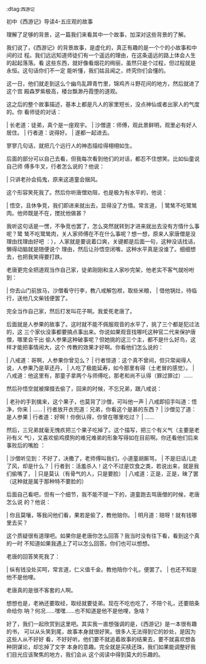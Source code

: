     
:dtag:`西游记`

初中《西游记》导读4-五庄观的故事

理解了足够的背景，这一篇我们来看其中一个故事，加深对这些背景的了解。

我们说了，《西游记》的背景故事，是虚化的，真正有趣的是一个个的小故事和中间的过
程。我们远远知道师徒们有一个遥远的理由，在这条遥远的路上体会人生的起起落落。看
这些东西，就好像看烟花的绚丽，虽然只是个过程，但过程就是永恒。这句话你们不一定
能听懂，我们姑且闻之，终究你们会懂的。

这一日，他们就走到这么个幽鸟乱蹄青竹里，锦鸡齐斗野花间的地方，然后就进了这个宫
殿森罗紫极高，楼台飘渺丹霞堕的道观。

这之后的整个故事描述，基本上都是凡人的家里短长，没点神仙或者出家人的气度的。你
看师徒的对话：

  | 长老道：徒弟，真个是一座观宇。
  | 沙僧道：师傅，观此景鲜明，观里必有好人居住。
  | 行者道：说得好。
  | 遂都一起进去。

寥寥几句话，就把几个远行人的神态描绘得栩栩如生。

后面的部分可以自己去看，但我每次看到他们的对话，都忍不住想笑。比如仙童说自己师
傅多牛叉，行者怎么说的？他说：

  | 只讲老孙会捣鬼，原来这道童会捆风。

这个形容笑死我了。然后你听唐僧劝阻，也是极为有水平的，他说：

  | 悟空，且休争竞，我们即进来就出去，显得没了方情。常言道，
  | 鹭鸶不吃鹭鸶肉。他师既是不在，搅扰他做甚？

我听这句话是一愣，不争竞也罢了，怎么突然就转到才进来就出去没有方情什么事呢？鹭
鸶不吃鹭鸶肉，关人家师傅在不在什么事呢？想一想，原来人家唐僧是没理由找理由好吧
：），人家就是要说着口爽，关键都是后面一句，这种没话找话，懒得动脑就是随便说个
理由，然后让孙悟空闭嘴，这种水平真是没谁了。细细想去，也把我笑得要打跌。

老唐更完全把道观当作自己家，徒弟刚刚和主人家吵完架，他老实不客气就吩咐到：

  | 你去山门前放马，沙僧看守行李，教八戒解包袱，取些米粮，
  | 借他锅灶，待临行，送他几文柴钱便罢了。

完全当作自己家，然后打发叫花子啊。我爱死老唐了。

后面就是人参果的故事了。这时就不能不佩服观音的水平了，挑了三个都是犯过法的，这
三个家伙没事都要搞点事出来。你说如果观音找哪吒这种官二代来保护唐僧，哪里会干出
偷人参果这种破事呢？但她挑的这三个主，都不是什么好鸟，这样才能把事情闹大，这个
传教的效果才好啊。你看他们怎么说的：

  | 八戒道：哥啊，人参果你曾见么？
  | 行者惊道：这个真不曾间，但只常闻得人说，人参果乃是草还丹，
  | 人吃了极能延寿，如今那里有得（土老冒的感觉）。
  | 八戒道：他这里有，那童子拿两个与师傅吃，那老和尚不认得（罪过罪过）……

然后孙悟空就被撺掇去偷了，回来的时候，不忘兄弟，跟八戒说：

  | 老孙的手到擒来，这个果子，也莫背了沙僧，可叫他一声
  | 八戒即招手叫道：悟净，你来
  | ……
  | 行者放开衣兜道：兄弟，你看这个是甚的东西？
  | 沙僧见了道：是人参果
  | 行者道：好啊！你倒认得，你曾在哪里吃过？
  | ……

然后，三兄弟就毫无愧疚把三个果子吃掉了。这个描写，把三个有义气（主要是老孙有义
气），又喜欢偷鸡摸狗的难兄难弟的形象写得如在目前啊。你还看他们后来事败后的嘴脸
：

  | 沙僧听见到：不好了，决撒了，老师傅叫我们，小道童胡厮骂，
  | 不是旧话儿走了风，却是什么？
  | 行者到：活羞杀人！这个不过是饮食之类，若说出来，就是我们偷嘴了，
  | 只是莫认（有骨气的人，只是要脸）
  | 八戒道：正是，正是，昧了罢（这种就是属于那种特不要脸的）

后面自己看吧，但有一个细节，我不能不提一下的，道童跑去骂唐僧的时候，老唐怎么说
的？他说：

  | 你且莫嚷，等我问他们看，果若是偷了，教他赔你。
  | 明月道：赔呀！就有钱哪里去买？

这个质疑很有道理吧。如果你是老唐你怎么回答？我当时没有往下看，看到这个真的一时
不知道如果我遇上了可以怎么回答。你们也可以想想。

老唐的回答笑死我了：

  | 纵有钱没处买呵，常言道，仁义值千金。教他陪你个礼，便罢了。
  | 也还不知是他不是他哩。

老唐真的是很不客套的人啊。

想想也是，老衲还要取经，取经就要徒弟。现在不吃也吃了，不陪个礼，还要赔条命给你
呐？何况……嘿嘿……也不知道是他不是他哩，急啥？

好了，我们一起欣赏到这里吧。其实我一直想强调的是，《西游记》是一本很有趣的书，
可以从头笑到尾，故事本身就很好笑。很多人无法得到它的妙处，是因为这些人从不好好
看，不好好听。他们要不就追着故事的结果去，要不就喜欢想各种阴谋论，却忘掉了文字
本身的意趣。完全就是买椟还珠，我们如果能调整好我们目光应该聚焦的地方，我们会从
这个阅读中得到莫大的乐趣的。 
